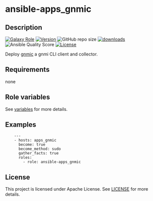 # ansible-apps_gnmic

## Description

[![Galaxy Role](https://img.shields.io/badge/galaxy-apps_gnmic-purple?style=flat)](https://galaxy.ansible.com/lotusnoir/apps_gnmic)
[![Version](https://img.shields.io/github/release/lotusnoir/ansible-apps_gnmic.svg)](https://github.com/lotusnoir/ansible-apps_gnmic/releases/latest)
![GitHub repo size](https://img.shields.io/github/repo-size/lotusnoir/ansible-apps_gnmic?color=orange&style=flat)
[![downloads](https://img.shields.io/ansible/role/d/56081)](https://galaxy.ansible.com/lotusnoir/apps_gnmic)
![Ansible Quality Score](https://img.shields.io/ansible/quality/56081)
[![License](https://img.shields.io/badge/license-Apache--2.0-brightgreen?style=flat)](https://opensource.org/licenses/Apache-2.0)

Deploy [gnmic](https://github.com/karimra/gnmic) a gnmi CLI client and collector.

## Requirements

none

## Role variables

See [variables](/defaults/main.yml) for more details.

## Examples

        ---
        - hosts: apps_gnmic
          become: true
          become_method: sudo
          gather_facts: true
          roles:
            - role: ansible-apps_gnmic


## License

This project is licensed under Apache License. See [LICENSE](/LICENSE) for more details.

